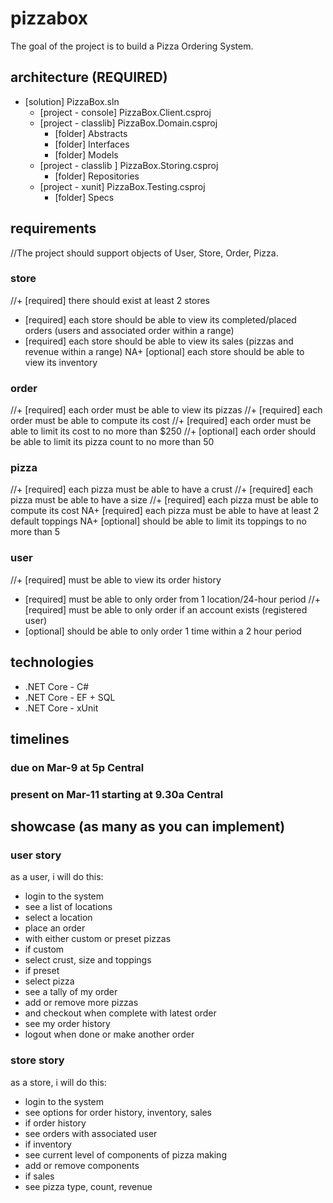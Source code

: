 <!-- pizzabox::requirements -->

# pizzabox

The goal of the project is to build a Pizza Ordering System.

## architecture (REQUIRED)

+ [solution] PizzaBox.sln
  + [project - console] PizzaBox.Client.csproj
  + [project - classlib] PizzaBox.Domain.csproj
    + [folder] Abstracts
    + [folder] Interfaces
    + [folder] Models
  + [project - classlib ] PizzaBox.Storing.csproj
    + [folder] Repositories
  + [project - xunit] PizzaBox.Testing.csproj
    + [folder] Specs

## requirements

//The project should support objects of User, Store, Order, Pizza.

### store

//+ [required] there should exist at least 2 stores
+ [required] each store should be able to view its completed/placed orders (users and associated order within a range)
+ [required] each store should be able to view its sales (pizzas and revenue within a range)
NA+ [optional] each store should be able to view its inventory

### order

//+ [required] each order must be able to view its pizzas
//+ [required] each order must be able to compute its cost
//+ [required] each order must be able to limit its cost to no more than $250
//+ [optional] each order should be able to limit its pizza count to no more than 50

### pizza

//+ [required] each pizza must be able to have a crust
//+ [required] each pizza must be able to have a size
//+ [required] each pizza must be able to compute its cost
NA+ [required] each pizza must be able to have at least 2 default toppings
NA+ [optional] should be able to limit its toppings to no more than 5

### user

//+ [required] must be able to view its order history
+ [required] must be able to only order from 1 location/24-hour period
//+ [required] must be able to only order if an account exists (registered user)
+ [optional] should be able to only order 1 time within a 2 hour period

## technologies

+ .NET Core - C#
+ .NET Core - EF + SQL
+ .NET Core - xUnit

## timelines

### due on Mar-9 at 5p Central
### present on Mar-11 starting at 9.30a Central

## showcase (as many as you can implement)

### user story
as a user, i will do this:
- login to the system
- see a list of locations
- select a location
- place an order
- with either custom or preset pizzas
- if custom
- select crust, size and toppings
- if preset
- select pizza
- see a tally of my order
- add or remove more pizzas
- and checkout when complete with latest order
- see my order history
- logout when done or make another order

### store story
as a store, i will do this:
- login to the system
- see options for order history, inventory, sales
- if order history
- see orders with associated user
- if inventory
- see current level of components of pizza making
- add or remove components
- if sales
- see pizza type, count, revenue

<!-- not in scope -->
<!-- + [required] as a user i should be able to login (simple)
+ [required] as a user i should be able to view a list of locations
+ [required] as a user i should be able to select a location
+ [required] as a user i should be able to make an order
+ [required] as a user i should be able to choose preset pizza(s)
+ [required] as a user i should be able to select a crust
+ [required] as a user i should be able to select a size
+ [required] as a user i should be able to view my order history
+ [required] as a user i should be able to signout
+ [required] as a store i should be able to view my order history
+ [optional] as a user i should be able to register
+ [optional] as a user i should be able to choose custom pizza(s)
+ [optional] as a user i should be able to select a set of toppings
+ [optional] as a user i should be able to preview my order
+ [optional] as a user i should be able to confirm my order
+ [optional] as a store i should be able to view my sales by day and by month history -->
